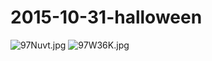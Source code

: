 # 2015-10-31-halloween
![97Nuvt.jpg](https://s1.ax1x.com/2018/03/21/97Nuvt.jpg)
![97W36K.jpg](https://s1.ax1x.com/2018/03/21/97W36K.jpg)